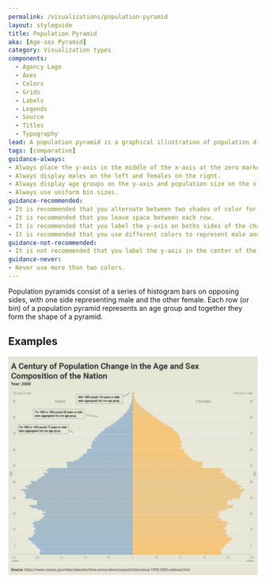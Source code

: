 ```yaml
---
permalink: /visualizations/population-pyramid
layout: styleguide
title: Population Pyramid
aka: [Age-sex Pyramid]
category: Visualization types
components:
  - Agency Logo
  - Axes
  - Colors
  - Grids
  - Labels
  - Legends
  - Source
  - Titles
  - Typography
lead: A population pyramid is a graphical illustration of population distribution across different age groups and genders.
tags: [comparative]
guidance-always:
- Always place the y-axis in the middle of the x-axis at the zero marker.
- Always display males on the left and females on the right.
- Always display age groups on the y-axis and population size on the x-axis.
- Always use uniform bin sizes.
guidance-recommended:
- It is recommended that you alternate between two shades of color for each row for improved legibility.
- It is recommended that you leave space between each row.
- It is recommended that you label the y-axis on boths sides of the chart.
- It is recommended that you use different colors to represent male and female.
guidance-not-recommended:
- It is not recommended that you label the y-axis in the center of the chart.
guidance-never:
- Never use more than two colors.
---
```


Population pyramids consist of a series of histogram bars on opposing sides, with one side representing male and the other female. Each row (or bin) of a population pyramid represents an age group and together they form the shape of a pyramid.

<h2>Examples</h2>
<div class="usa-chart-card">
  <div class="usa-chart-static">
    <img src="../assets/img/examples/pop-pyramid/pop-pyramid.jpg" alt="A Century of Populartion Change in the Age and Sex Composition of the Nation. Year: 2000">
  </div>
</div>